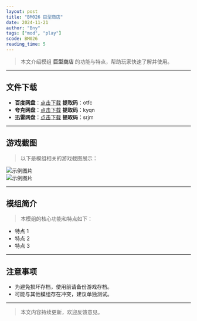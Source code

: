 ```yaml
---
layout: post
title: "BM026 巨型商店"
date: 2024-11-21
author: "Bny"
tags: ["mod", "play"]
scode: BM026
reading_time: 5
---
```


> 本文介绍模组 **巨型商店** 的功能与特点，帮助玩家快速了解并使用。

---





## 文件下载
- **百度网盘**：[点击下载](https://pan.baidu.com/s/1QTC2AH_JUz8CpFHCBWUmuA?pwd=otfc)  **提取码**：otfc  
- **夸克网盘**：[点击下载](https://pan.quark.cn/s/e7b552295f18?pwd=kyqn)  **提取码**：kyqn  
- **迅雷网盘**：[点击下载](https://pan.xunlei.com/s/VOCCb_WMGMsB9vNnFIIGt429A1?pwd=srjm)  **提取码**：srjm  

---

## 游戏截图
> 以下是模组相关的游戏截图展示：

![示例图片](https://example.com/screenshot1.jpg)  
![示例图片](https://example.com/screenshot2.jpg)

---

## 模组简介
> 本模组的核心功能和特点如下：
- 特点 1
- 特点 2
- 特点 3

---

## 注意事项
- 为避免损坏存档，使用前请备份游戏存档。
- 可能与其他模组存在冲突，建议单独测试。

---

> 本文内容持续更新，欢迎反馈意见。
